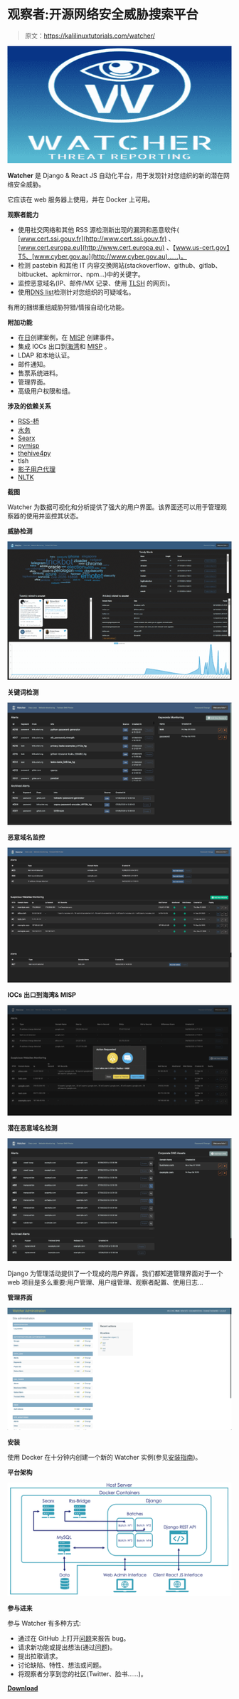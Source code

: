 # 观察者:开源网络安全威胁搜索平台

> 原文：<https://kalilinuxtutorials.com/watcher/>

[![Watcher : Open Source Cybersecurity Threat Hunting Platform](img//7894680f29c7d0bd6eae27612d070ee9.png "Watcher : Open Source Cybersecurity Threat Hunting Platform")](https://1.bp.blogspot.com/-j6BvU0TvSVU/X-PKe3umk1I/AAAAAAAAINY/WK1xvtUUI68edJ82yfd8yRHUe6IAkGhAwCLcBGAsYHQ/s728/Watcher%25281%2529.png)

**Watcher** 是 Django & React JS 自动化平台，用于发现针对您组织的新的潜在网络安全威胁。

它应该在 web 服务器上使用，并在 Docker 上可用。

**观察者能力**

*   使用社交网络和其他 RSS 源检测新出现的漏洞和恶意软件( [www.cert.ssi.gouv.fr](http://www.cert.ssi.gouv.fr) 、 [www.cert.europa.eu](http://www.cert.europa.eu) 、【www.us-cert.gov】T5、[www.cyber.gov.au](http://www.cyber.gov.au)……)。
*   检测 pastebin 和其他 IT 内容交换网站(stackoverflow、github、gitlab、bitbucket、apkmirror、npm…)中的关键字。
*   监控恶意域名(IP、邮件/MX 记录、使用 [TLSH](https://github.com/trendmicro/tlsh) 的网页)。
*   使用[DNS list](https://github.com/elceef/dnstwist)检测针对您组织的可疑域名。

有用的捆绑重组威胁狩猎/情报自动化功能。

**附加功能**

*   在[日](https://thehive-project.org/)创建案例，在 [MISP](https://www.misp-project.org/) 创建事件。
*   集成 IOCs 出口到[海湾](https://thehive-project.org/)和 [MISP](https://www.misp-project.org/) 。
*   LDAP 和本地认证。
*   邮件通知。
*   售票系统进料。
*   管理界面。
*   高级用户权限和组。

**涉及的依赖关系**

*   [RSS-桥](https://github.com/RSS-Bridge/rss-bridge)
*   [水务](https://github.com/elceef/dnstwist)
*   [Searx](https://searx.github.io/searx/)
*   [pymisp](https://github.com/MISP/PyMISP)
*   [thehive4py](https://github.com/TheHive-Project/TheHive4py)
*   tlsh
*   [影子用户代理](https://github.com/lobstrio/shadow-useragent)
*   [NLTK](https://www.nltk.org/)

**截图**

Watcher 为数据可视化和分析提供了强大的用户界面。该界面还可以用于管理观察器的使用并监控其状态。

**威胁检测**

![](img//f1edbde33c0b1b89feb234564e5d4a44.png)

**关键词检测**

![](img//e52a2360d92eaf399d0f473354d7efb1.png)

**恶意域名监控**

![](img//c4f4c60d653337c7491dfa054d74a3e3.png)

**IOCs 出口到海湾& MISP**

![](img//d87813d1c4e13b22c8cc3a4368554745.png)

**潜在恶意域名检测**

![](img//aaa2226ed02b00c09c6034eac257f993.png)

Django 为管理活动提供了一个现成的用户界面。我们都知道管理界面对于一个 web 项目是多么重要:用户管理、用户组管理、观察者配置、使用日志…

**管理界面**

![](img//898b30707e0ba0c72e867440719d2b20.png)

**安装**

使用 Docker 在十分钟内创建一个新的 Watcher 实例(参见[安装指南](https://felix83000.github.io/Watcher/README.html))。

**平台架构**

![](img//663c555c3fbd5424f845922fda5ae914.png)

**参与进来**

参与 Watcher 有多种方式:

*   通过在 GitHub 上打开[问题](https://github.com/Felix83000/Watcher/issues)来报告 bug。
*   请求新功能或提出想法(通过[问题](https://github.com/Felix83000/Watcher/issues))。
*   提出拉取请求。
*   讨论缺陷、特性、想法或问题。
*   将观察者分享到您的社区(Twitter、脸书……)。

[**Download**](https://github.com/felix83000/Watcher)